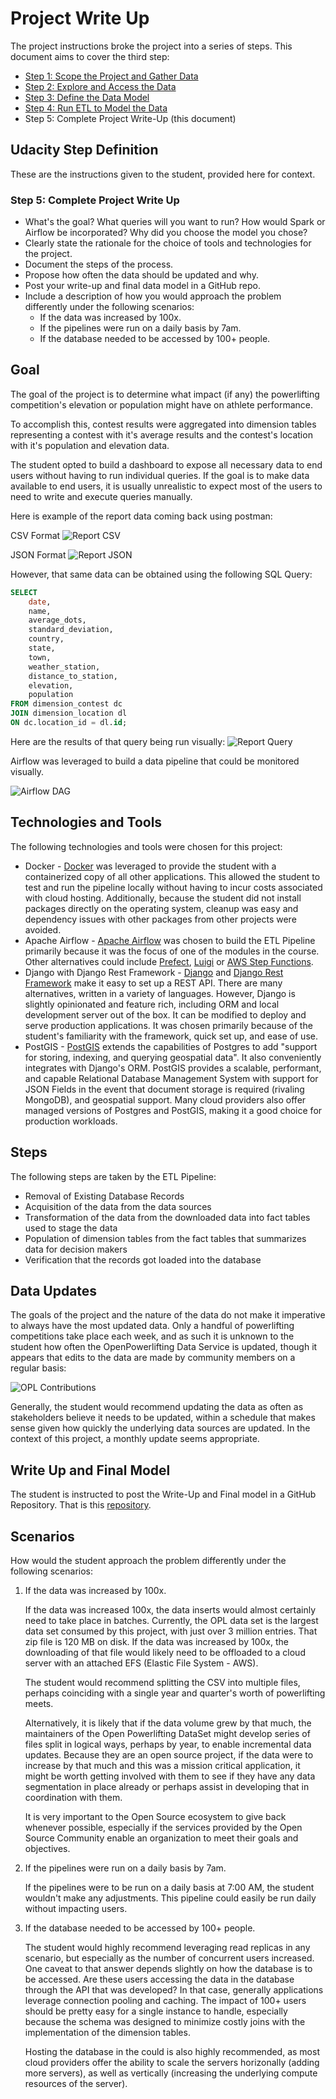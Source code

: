 # Project Write Up

The project instructions broke the project into a series of steps. This document aims to cover the third step:

- [Step 1: Scope the Project and Gather Data](data_exploration.md)
- [Step 2: Explore and Access the Data](data_exploration.md)
- [Step 3: Define the Data Model](data_models.md)
- [Step 4: Run ETL to Model the Data](etl_pipeline.md)
- Step 5: Complete Project Write-Up (this document)

## Udacity Step Definition

These are the instructions given to the student, provided here for context.

### Step 5: Complete Project Write Up

- What's the goal? What queries will you want to run? How would Spark or Airflow be incorporated? Why did you choose the model you chose?
- Clearly state the rationale for the choice of tools and technologies for the project.
- Document the steps of the process.
- Propose how often the data should be updated and why.
- Post your write-up and final data model in a GitHub repo.
- Include a description of how you would approach the problem differently under the following scenarios:
  - If the data was increased by 100x.
  - If the pipelines were run on a daily basis by 7am.
  - If the database needed to be accessed by 100+ people.

## Goal

The goal of the project is to determine what impact (if any) the powerlifting competition's elevation or population might have on athlete performance.

To accomplish this, contest results were aggregated into dimension tables representing a contest with it's average results and the contest's location with it's population and elevation data.

The student opted to build a dashboard to expose all necessary data to end users without having to run individual queries. If the goal is to make data available to end users, it is usually unrealistic to expect most of the users to need to write and execute queries manually.

Here is example of the report data coming back using postman:

CSV Format
![Report CSV](img/report-csv.png)

JSON Format
![Report JSON](img/report-json.png)

However, that same data can be obtained using the following SQL Query:

```sql
SELECT
    date,
    name,
    average_dots,
    standard_deviation,
    country,
    state,
    town,
    weather_station,
    distance_to_station,
    elevation,
    population 
FROM dimension_contest dc
JOIN dimension_location dl
ON dc.location_id = dl.id;
```

Here are the results of that query being run visually:
![Report Query](img/report-query.png)

Airflow was leveraged to build a data pipeline that could be monitored visually.

![Airflow DAG](img/airflow-capstone-dag.png)

## Technologies and Tools

The following technologies and tools were chosen for this project:

- Docker - [Docker](https://www.docker.com/) was leveraged to provide the student with a containerized copy of all other applications. This allowed the student to test and run the pipeline locally without having to incur costs associated with cloud hosting. Additionally, because the student did not install packages directly on the operating system, cleanup was easy and dependency issues with other packages from other projects were avoided.
- Apache Airflow - [Apache Airflow](https://airflow.apache.org/) was chosen to build the ETL Pipeline primarily because it was the focus of one of the modules in the course. Other alternatives could include [Prefect](https://www.prefect.io/opensource), [Luigi](https://github.com/spotify/luigi) or [AWS Step Functions](https://aws.amazon.com/step-functions/).
- Django with Django Rest Framework - [Django](https://www.djangoproject.com/) and [Django Rest Framework](https://www.django-rest-framework.org/) make it easy to set up a REST API. There are many alternatives, written in a variety of languages. However, Django is slightly opinionated and feature rich, including ORM and local development server out of the box. It can be modified to deploy and serve production applications. It was chosen primarily because of the student's familiarity with the framework, quick set up, and ease of use.
- PostGIS - [PostGIS](https://postgis.net/) extends the capabilities of Postgres to add "support for storing, indexing, and querying geospatial data". It also conveniently integrates with Django's ORM. PostGIS provides a scalable, performant, and capable Relational Database Management System with support for JSON Fields in the event that document storage is required (rivaling MongoDB), and geospatial support. Many cloud providers also offer managed versions of Postgres and PostGIS, making it a good choice for production workloads.

## Steps

The following steps are taken by the ETL Pipeline:

- Removal of Existing Database Records
- Acquisition of the data from the data sources
- Transformation of the data from the downloaded data into fact tables used to stage the data
- Population of dimension tables from the fact tables that summarizes data for decision makers
- Verification that the records got loaded into the database

## Data Updates

The goals of the project and the nature of the data do not make it imperative to always have the most updated data. Only a handful of powerlifting competitions take place each week, and as such it is unknown to the student how often the OpenPowerlifting Data Service is updated, though it appears that edits to the data are made by community members on a regular basis:

![OPL Contributions](img/opl-meet-data.png)

Generally, the student would recommend updating the data as often as stakeholders believe it needs to be updated, within a schedule that makes sense given how quickly the underlying data sources are updated. In the context of this project, a monthly update seems appropriate.

## Write Up and Final Model

The student is instructed to post the Write-Up and Final model in a GitHub Repository. That is this [repository](https://github.com/rickstc/udacity-data-engineering).

## Scenarios

How would the student approach the problem differently under the following scenarios:

1. If the data was increased by 100x.

    If the data was increased 100x, the data inserts would almost certainly need to take place in batches. Currently, the OPL data set is the largest data set consumed by this project, with just over 3 million entries. That zip file is 120 MB on disk. If the data was increased by 100x, the downloading of that file would likely need to be offloaded to a cloud server with an attached EFS (Elastic File System - AWS).

    The student would recommend splitting the CSV into multiple files, perhaps coinciding with a single year and quarter's worth of powerlifting meets.

    Alternatively, it is likely that if the data volume grew by that much, the maintainers of the Open Powerlifting DataSet might develop series of files split in logical ways, perhaps by year, to enable incremental data updates. Because they are an open source project, if the data were to increase by that much and this was a mission critical application, it might be worth getting involved with them to see if they have any data segmentation in place already or perhaps assist in developing that in coordination with them.

    It is very important to the Open Source ecosystem to give back whenever possible, especially if the services provided by the Open Source Community enable an organization to meet their goals and objectives.

2. If the pipelines were run on a daily basis by 7am.

    If the pipelines were to be run on a daily basis at 7:00 AM, the student wouldn't make any adjustments. This pipeline could easily be run daily without impacting users.

3. If the database needed to be accessed by 100+ people.

    The student would highly recommend leveraging read replicas in any scenario, but especially as the number of concurrent users increased. One caveat to that answer depends slightly on how the database is to be accessed. Are these users accessing the data in the database through the API that was developed? In that case, generally applications leverage connection pooling and caching. The impact of 100+ users should be pretty easy for a single instance to handle, especially because the schema was designed to minimize costly joins with the implementation of the dimension tables.

    Hosting the database in the could is also highly recommended, as most cloud providers offer the ability to scale the servers horizonally (adding more servers), as well as vertically (increasing the underlying compute resources of the server).
